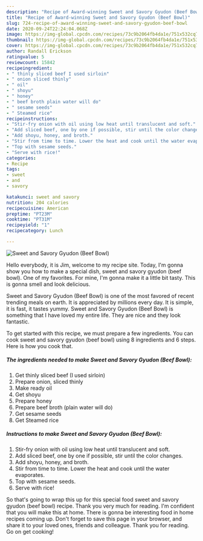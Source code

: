 ```yaml
---
description: "Recipe of Award-winning Sweet and Savory Gyudon (Beef Bowl)"
title: "Recipe of Award-winning Sweet and Savory Gyudon (Beef Bowl)"
slug: 724-recipe-of-award-winning-sweet-and-savory-gyudon-beef-bowl
date: 2020-09-24T22:24:04.068Z
image: https://img-global.cpcdn.com/recipes/73c9b2064fb4da1e/751x532cq70/sweet-and-savory-gyudon-beef-bowl-recipe-main-photo.jpg
thumbnail: https://img-global.cpcdn.com/recipes/73c9b2064fb4da1e/751x532cq70/sweet-and-savory-gyudon-beef-bowl-recipe-main-photo.jpg
cover: https://img-global.cpcdn.com/recipes/73c9b2064fb4da1e/751x532cq70/sweet-and-savory-gyudon-beef-bowl-recipe-main-photo.jpg
author: Randall Erickson
ratingvalue: 5
reviewcount: 15842
recipeingredient:
- " thinly sliced beef I used sirloin"
- " onion sliced thinly"
- " oil"
- " shoyu"
- " honey"
- " beef broth plain water will do"
- " sesame seeds"
- " Steamed rice"
recipeinstructions:
- "Stir-fry onion with oil using low heat until translucent and soft."
- "Add sliced beef, one by one if possible, stir until the color changes."
- "Add shoyu, honey, and broth."
- "Stir from time to time. Lower the heat and cook until the water evaporates."
- "Top with sesame seeds."
- "Serve with rice!"
categories:
- Recipe
tags:
- sweet
- and
- savory

katakunci: sweet and savory 
nutrition: 204 calories
recipecuisine: American
preptime: "PT23M"
cooktime: "PT31M"
recipeyield: "1"
recipecategory: Lunch

---
```



![Sweet and Savory Gyudon (Beef Bowl)](https://img-global.cpcdn.com/recipes/73c9b2064fb4da1e/751x532cq70/sweet-and-savory-gyudon-beef-bowl-recipe-main-photo.jpg)

Hello everybody, it is Jim, welcome to my recipe site. Today, I'm gonna show you how to make a special dish, sweet and savory gyudon (beef bowl). One of my favorites. For mine, I'm gonna make it a little bit tasty. This is gonna smell and look delicious.



Sweet and Savory Gyudon (Beef Bowl) is one of the most favored of recent trending meals on earth. It is appreciated by millions every day. It is simple, it is fast, it tastes yummy. Sweet and Savory Gyudon (Beef Bowl) is something that I have loved my entire life. They are nice and they look fantastic.


To get started with this recipe, we must prepare a few ingredients. You can cook sweet and savory gyudon (beef bowl) using 8 ingredients and 6 steps. Here is how you cook that.

<!--inarticleads1-->

##### The ingredients needed to make Sweet and Savory Gyudon (Beef Bowl):

1. Get  thinly sliced beef (I used sirloin)
1. Prepare  onion, sliced thinly
1. Make ready  oil
1. Get  shoyu
1. Prepare  honey
1. Prepare  beef broth (plain water will do)
1. Get  sesame seeds
1. Get  Steamed rice




<!--inarticleads2-->

##### Instructions to make Sweet and Savory Gyudon (Beef Bowl):

1. Stir-fry onion with oil using low heat until translucent and soft.
1. Add sliced beef, one by one if possible, stir until the color changes.
1. Add shoyu, honey, and broth.
1. Stir from time to time. Lower the heat and cook until the water evaporates.
1. Top with sesame seeds.
1. Serve with rice!




So that's going to wrap this up for this special food sweet and savory gyudon (beef bowl) recipe. Thank you very much for reading. I'm confident that you will make this at home. There is gonna be interesting food in home recipes coming up. Don't forget to save this page in your browser, and share it to your loved ones, friends and colleague. Thank you for reading. Go on get cooking!
